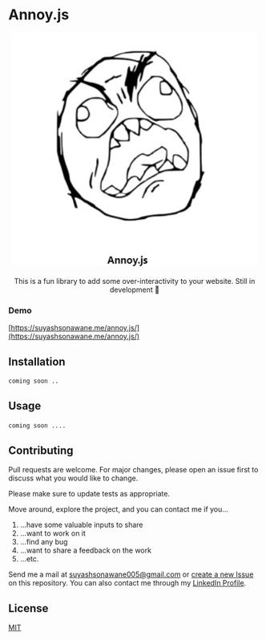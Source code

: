 # Annoy.js
<center>
<img src="assets/logo.jpg"/>
<div style="width:50%">
</div>
<br/>
This is a fun library to add some over-interactivity to your website. Still in development 🔨
</center>    

### Demo
[https://suyashsonawane.me/annoy.js/](https://suyashsonawane.me/annoy.js/)
## Installation

```bash
coming soon ..
```

## Usage

```python
coming soon ....
```

## Contributing
Pull requests are welcome. For major changes, please open an issue first to discuss what you would like to change.

Please make sure to update tests as appropriate.

Move around, explore the project, and you can contact me if you...

1. ...have some valuable inputs to share
2. ...want to work on it
3. ...find any bug
4. ...want to share a feedback on the work
5. ...etc.

Send me a mail at [suyashsonawane005@gmail.com](mailto:suyashsonawane005@gmail.com) or [create a new Issue](https://github.com/suyashsonawane/annoy.js/issues/new) on this repository.
You can also contact me through my [LinkedIn Profile](https://www.linkedin.com/in/suyashysonawane/).

## License
[MIT](https://choosealicense.com/licenses/mit/)
